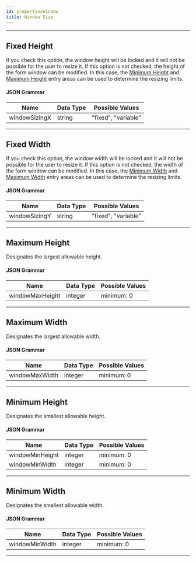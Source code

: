 ```yaml
---
id: propertiesWindow
title: Window Size
---
```

 
---

## Fixed Height  

If you check this option, the window height will be locked and it will not be possible for the user to resize it. If this option is not checked, the height of the form window can be modified. In this case, the [Minimum Height](#minimum-height) and [Maximum Height](#maximum-height) entry areas can be used to determine the resizing limits.


#### JSON Grammar

|Name|Data Type|Possible Values|
|---|---|---|
|windowSizingX|string|"fixed", "variable"|



---

## Fixed Width  

If you check this option, the window width will be locked and it will not be possible for the user to resize it. If this option is not checked, the width of the form window can be modified. In this case, the [Minimum Width](#minimum-width) and [Maximum Width](#minimum-width) entry areas can be used to determine the resizing limits.


#### JSON Grammar

|Name|Data Type|Possible Values|
|---|---|---|
|windowSizingY|string|"fixed", "variable"|


---


## Maximum Height  

Designates the largest allowable height.


#### JSON Grammar

|Name|Data Type|Possible Values|
|---|---|---|
|windowMaxHeight|integer|minimum: 0|



---


## Maximum Width  


Designates the largest allowable width.

#### JSON Grammar

|Name|Data Type|Possible Values|
|---|---|---|
|windowMaxWidth|integer|minimum: 0|


---


## Minimum Height  

Designates the smallest allowable height.



#### JSON Grammar

|Name|Data Type|Possible Values|
|---|---|---|
|windowMinHeight|integer|minimum: 0|
|windowMinWidth|integer	|minimum: 0|

---







## Minimum Width  

Designates the smallest allowable width.

#### JSON Grammar

|Name|Data Type|Possible Values|
|---|---|---|
|windowMinWidth|integer	|minimum: 0|


---







